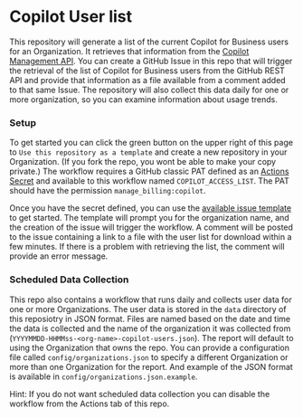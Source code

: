 # Copilot User list
This repository will generate a list of the current Copilot for Business users for an Organization.  It retrieves that information from the [Copilot Management API](https://docs.github.com/en/rest/copilot/copilot-business?apiVersion=2022-11-28#list-all-copilot-business-seat-assignments-for-an-organization). You can create a GitHub Issue in this repo that will trigger the retrieval of the list of Copilot for Business users from the GitHub REST API and provide that information as a file available from a comment added to that same Issue.  The repository will also collect this data daily for one or more organization, so you can examine information about usage trends.

### Setup
To get started you can click the green button on the upper right of this page to `Use this repository as a template` and create a new repository in your Organization.  (If you fork the repo, you wont be able to make your copy private.) The workflow requires a GitHub classic PAT defined as an [Actions Secret](../../settings/secrets/actions) and available to this workflow named `COPILOT_ACCESS_LIST`.  The PAT should have the permission `manage_billing:copilot`. 

Once you have the secret defined, you can use the [available issue template](../../issues/new?assignees=&labels=copilot-users&projects=&template=list-active-users.yaml&title=List+Copilot+Users) to get started.  The template will prompt you for the organization name, and the creation of the issue will trigger the workflow.  A comment will be posted to the issue containing a link to a file with the user list for download within a few minutes.  If there is a problem with retrieving the list, the comment will provide an error message.

### Scheduled Data Collection
This repo also contains a workflow that runs daily and collects user data for one or more Organizations.  The user data is stored in the `data` directory of this reposiotry in JSON format.  Files are named based on the date and time the data is collected and the name of the organization it was collected from (`YYYYMMDD-HHMMss-<org-name>-copilot-users.json`).  The report will default to using the Organization that owns the repo.  You can provide a configuration file called `config/organizations.json` to specify a different Organization or more than one Organization for the report.  And example of the JSON format is available in `config/organizations.json.example`.

Hint: If you do not want scheduled data collection you can disable the workflow from the Actions tab of this repo.